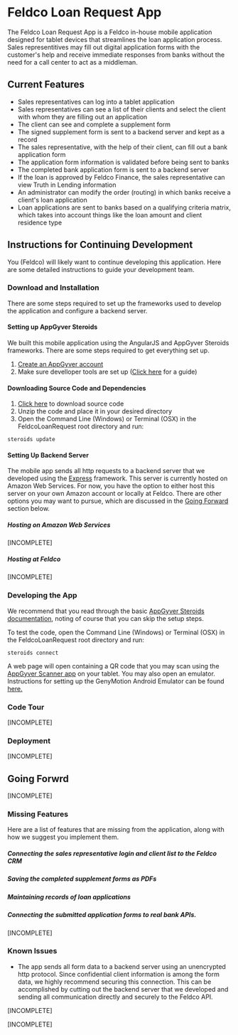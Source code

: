 # Feldco Loan Request App

The Feldco Loan Request App is a Feldco in-house mobile application designed for tablet devices that streamlines the loan application process. Sales representitives may fill out digital application forms with the customer's help and receive immediate responses from banks without the need for a call center to act as a middleman.

## Current Features

* Sales representatives can log into a tablet application
* Sales representatives can see a list of their clients and select the client with whom they are filling out an application
* The client can see and complete a supplement form
* The signed supplement form is sent to a backend server and kept as a record
* The sales representative, with the help of their client, can fill out a bank application form
* The application form information is validated before being sent to banks
* The completed bank application form is sent to a backend server
* If the loan is approved by Feldco Finance, the sales representative can view Truth in Lending information
* An administrator can modify the order (routing) in which banks receive a client's loan application
* Loan applications are sent to banks based on a qualifying criteria matrix, which takes into account things like the loan amount and client residence type

## Instructions for Continuing Development

You (Feldco) will likely want to continue developing this application. Here are some detailed instructions to guide your development team.

### Download and Installation

There are some steps required to set up the frameworks used to develop the application and configure a backend server.

#### Setting up AppGyver Steroids

We built this mobile application using the AngularJS and AppGyver Steroids frameworks. There are some steps required to get everything set up.

1. [Create an AppGyver account](http://www.appgyver.com/steroids_sign_up)
2. Make sure develloper tools are set up ([Click here](https://academy.appgyver.com/installwizard/steps#/home) for a guide)

#### Downloading Source Code and Dependencies

1. [Click here](https://github.com/eecs394-spr15/FeldcoLoanRequest/archive/master.zip) to download source code
2. Unzip the code and place it in your desired directory
3. Open the Command Line (Windows) or Terminal (OSX) in the FeldcoLoanRequest root directory and run:
```
steroids update
```

#### Setting Up Backend Server

The mobile app sends all http requests to a backend server that we developed using the [Express](http://expressjs.com/) framework. This server is currently hosted on Amazon Web Services. For now, you have the option to either host this server on your own Amazon account or locally at Feldco. There are other options you may want to pursue, which are discussed in the [Going Forward](https://github.com/eecs394-spr15/FeldcoLoanRequest#going-forward) section below.

##### Hosting on Amazon Web Services

[INCOMPLETE]

##### Hosting at Feldco

[INCOMPLETE]

### Developing the App

We recommend that you read through the basic [AppGyver Steroids documentation](http://docs.appgyver.com/supersonic/tutorial/first-mile/#overview), noting of course that you can skip the setup steps.

To test the code, open the Command Line (Windows) or Terminal (OSX) in the FeldcoLoanRequest root directory and run:
```
steroids connect
```
A web page will open containing a QR code that you may scan using the [AppGyver Scanner app](https://play.google.com/store/apps/details?id=com.appgyver.freshandroid&hl=en) on your tablet. You may also open an emulator. Instructions for setting up the GenyMotion Android Emulator can be found [here.](http://docs.appgyver.com/tooling/cli/emulators/genymotion/)

### Code Tour

[INCOMPLETE]

### Deployment

[INCOMPLETE]

## Going Forwrd

[INCOMPLETE]

### Missing Features

Here are a list of features that are missing from the application, along with how we suggest you implement them.

##### Connecting the sales representative login and client list to the Feldco CRM

##### Saving the completed supplement forms as PDFs

##### Maintaining records of loan applications

##### Connecting the submitted application forms to real bank APIs.

[INCOMPLETE]

### Known Issues

* The app sends all form data to a backend server using an unencrypted http protocol. Since confidential client information is among the form data, we highly recommend securing this connection. This can be accomplished by cutting out the backend server that we developed and sending all communication directly and securely to the Feldco API.

[INCOMPLETE]

[INCOMPLETE]
